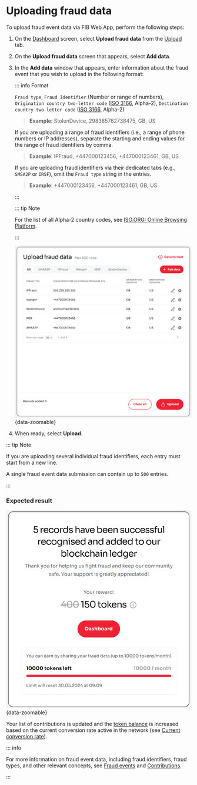 # Uploading fraud data

To upload fraud event data via FIB Web App, perform the following steps:

1. On the [Dashboard](../overview/web-interface.md#dashboard) screen, select **Upload fraud data** from the [Upload](../overview/web-interface.md#upload) tab.
2. On the **Upload fraud data** screen that appears, select **Add data**.
3. In the **Add data** window that appears, enter information about the fraud event that you wish to upload in the following format:

   ::: info Format

   `Fraud type`, `Fraud Identifier` (Number or range of numbers), `Origination country two-letter code` ([ISO 3166](https://www.iso.org/iso-3166-country-codes.html), Alpha-2), `Destination country two-letter code` ([ISO 3166](https://www.iso.org/iso-3166-country-codes.html), Alpha-2)

   > **Example**: StolenDevice, 298385762738475, GB, US

   If you are uploading a range of fraud identifiers (i.e., a range of phone numbers or IP addresses), separate the starting and ending values for the range of fraud identifiers by comma.

   > **Example**: IPFraud, +447000123456, +447000123461, GB, US

   If you are uploading fraud identifiers via their dedicated tabs (e.g., `SMSA2P` or `IRSF`), omit the `Fraud type` string in the entries.

   > **Example**: +447000123456, +447000123461, GB, US

   :::

   ::: tip Note

   For the list of all Alpha-2 country codes, see [ISO.ORG: Online Browsing Platform](https://www.iso.org/obp/ui/#search/code/).

   :::

   ![Upload fraud data](../img/s-upload.png){data-zoomable}

4. When ready, select **Upload**.

::: tip Note

If you are uploading several individual fraud identifiers, each entry must start from a new line.

A single fraud event data submission can contain up to `500` entries.

:::

### Expected result

![Fraud data successfully uploaded](../img/s-upload-success.png){data-zoomable}

Your list of contributions is updated and the [token balance](../overview/web-interface.md#balance) is increased based on the current conversion rate active in the network (see [Current conversion rate](../overview/tokenomics.md#current-conversion-rate)).

::: info

For more information on fraud event data, including fraud identifiers, fraud types, and other relevant concepts, see [Fraud events](../overview/fraud-events.md) and [Contributions](../overview/contributions.md).

:::
